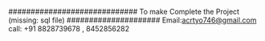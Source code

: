 ############################# To make Complete the Project (missing: sql file) #####################
Email:acrtyo746@gmail.com
call: +91 8828739678 , 8452856282
